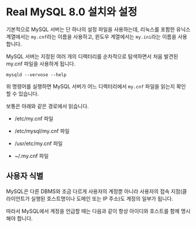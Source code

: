 # Real MySQL 8.0 설치와 설정

기본적으로 MySQL 서버는 단 하나의 설정 파일을 사용하는데, 리눅스를 포함한 유닉스 계열에서는 `my.cnf`라는 이름을 사용하고, 윈도우 계열에서는 `my.ini`라는 이름을 사용합니다.

MySQL 서버는 지정된 여러 개의 디렉터리를 순차적으로 탐색하면서 처음 발견된 my.cnf 파일을 사용하게 됩니다.


```mysql
mysqld --vervose --help
```

위 명령어를 실행하면 MySQL 서버가 어느 디렉터리에서 `my.cnf` 파일을 읽는지 확인할 수 있습니다.

보통은 아래와 같은 경로에서 읽습니다.

- /etc/my.cnf 파일

- /etc/mysql/my.cnf 파일

- /usr/etc/my.cnf 파일

- ~/.my.cnf 파일

## 사용자 식별

MySQL은 다른 DBMS와 조금 다르게 사용자의 계정뿐 아니라 
사용자의 접속 지점(클라이언트가 실행된 호스트명이나 도메인 또는 IP 주소)도 계정의 일부가 됩니다. 

따라서 MySQL에서 계정을 언급할 때는 다음과 같이 항상 아이디와 호스트를 함께 명시해야 합니다.
